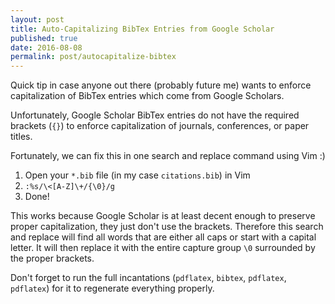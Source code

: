 ```yaml
---
layout: post
title: Auto-Capitalizing BibTex Entries from Google Scholar
published: true
date: 2016-08-08
permalink: post/autocapitalize-bibtex
---
```


Quick tip in case anyone out there (probably future me) wants to enforce
capitalization of BibTex entries which come from Google Scholars.

Unfortunately, Google Scholar BibTex entries do not have the required brackets
(`{}`) to enforce capitalization of journals, conferences, or paper titles.

Fortunately, we can fix this in one search and replace command using Vim :)

1. Open your `*.bib` file (in my case `citations.bib`) in Vim
1. `:%s/\<[A-Z]\+/{\0}/g`
1. Done!

This works because Google Scholar is at least decent enough to preserve proper
capitalization, they just don't use the brackets. Therefore this search and
replace will find all words that are either all caps or start with a capital
letter. It will then replace it with the entire capture group `\0` surrounded
by the proper brackets.

Don't forget to run the full incantations (`pdflatex`, `bibtex`, `pdflatex`,
`pdflatex`) for it to regenerate everything properly.
